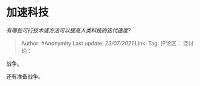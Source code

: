 # 加速科技
*有哪些可行技术或方法可以提高人类科技的迭代速度?*

> Author: #Anonymity
> Last update: *23/07/2021*
> Link:
> Tag:
> 评论区：
> 泛讨论：

战争。

还有准备战争。
